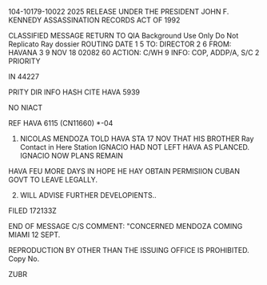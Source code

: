 104-10179-10022
2025 RELEASE UNDER THE PRESIDENT JOHN F. KENNEDY ASSASSINATION RECORDS ACT OF 1992

CLASSIFIED MESSAGE
RETURN TO QIA
Background Use Only
Do Not Replicato
Ray dossier
ROUTING
DATE
1
5
TO: DIRECTOR
2
6
FROM: HAVANA
3
9
NOV 18 02082 60
ACTION: C/WH 9
INFO: COP, ADDP/A, S/C 2
PRIORITY

IN 44227

PRITY DIR INFO HASH CITE HAVA 5939

NO NIACT

REF HAVA 6115
(CN11660)
*-04
1. NICOLAS MENDOZA TOLD HAVA STA 17 NOV THAT HIS BROTHER
Ray Contact in Here Station
IGNACIO HAD NOT LEFT HAVA AS PLANCED. IGNACIO NOW PLANS REMAIN

HAVA FEU MORE DAYS IN HOPE HE HAY OBTAIN PERMISIION CUBAN
GOVT TO LEAVE LEGALLY.

2. WILL ADVISE FURTHER DEVELOPIENTS..

FILED 172133Z

END OF MESSAGE
C/S COMMENT: "CONCERNED MENDOZA COMING MIAMI 12 SEPT.

REPRODUCTION BY OTHER THAN THE ISSUING OFFICE IS PROHIBITED.
Copy No.

ZUBR
